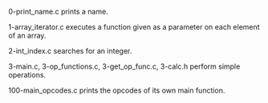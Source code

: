 0-print_name.c prints a name.

1-array_iterator.c executes a function given as a parameter on each element of an array.

2-int_index.c searches for an integer.

3-main.c, 3-op_functions.c, 3-get_op_func.c, 3-calc.h perform simple operations.

100-main_opcodes.c prints the opcodes of its own main function.
